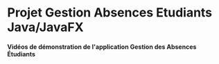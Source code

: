 # Projet Gestion Absences Etudiants Java/JavaFX

#### Vidéos de démonstration de l'application Gestion des Absences Étudiants



